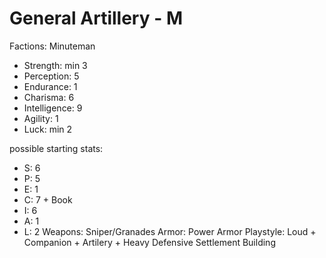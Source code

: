 # General Artillery - M

Factions: Minuteman
* Strength: min 3
* Perception: 5
* Endurance: 1
* Charisma: 6
* Intelligence: 9
* Agility: 1
* Luck:  min 2

possible starting stats:
* S: 6
* P: 5
* E: 1
* C: 7 + Book
* I: 6
* A: 1
* L: 2
Weapons: Sniper/Granades
Armor: Power Armor
Playstyle: Loud + Companion + Artilery + Heavy Defensive Settlement Building